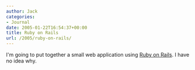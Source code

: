 ```yaml
---
author: Jack
categories:
- Journal
date: 2005-01-22T16:54:37+00:00
title: Ruby on Rails
url: /2005/ruby-on-rails/
---
```


I'm going to put together a small web application using [Ruby on Rails][1]. I have no idea why.

 [1]: http://www.rubyonrails.org/